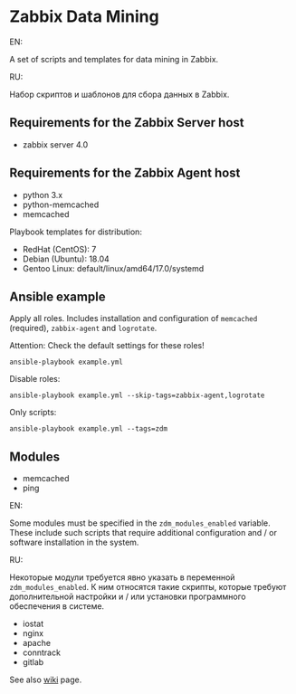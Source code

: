 Zabbix Data Mining
================
EN:

A set of scripts and templates for data mining in Zabbix.


RU:

Набор скриптов и шаблонов для сбора данных в Zabbix.


Requirements for the Zabbix Server host
----------------
* zabbix server 4.0


Requirements for the Zabbix Agent host
----------------
* python 3.x
* python-memcached
* memcached

Playbook templates for distribution:
* RedHat (CentOS): 7
* Debian (Ubuntu): 18.04
* Gentoo Linux: default/linux/amd64/17.0/systemd


Ansible example
----------------
Apply all roles. Includes installation and configuration of `memcached` (required), `zabbix-agent` and `logrotate`.

Attention: Check the default settings for these roles!

    ansible-playbook example.yml

Disable roles:

    ansible-playbook example.yml --skip-tags=zabbix-agent,logrotate

Only scripts:

    ansible-playbook example.yml --tags=zdm


Modules
----------------

* memcached
* ping


EN:

Some modules must be specified in the `zdm_modules_enabled` variable. These include such scripts that require additional configuration and / or software installation in the system.


RU:

Некоторые модули требуется явно указать в переменной `zdm_modules_enabled`. К ним относятся такие скрипты, которые требуют дополнительной настройки и / или установки программного обеспечения в системе.


* iostat
* nginx
* apache
* conntrack
* gitlab



See also [wiki](https://wiki.enchtex.info/handmade/zabbix/zabbix_data_mining) page.

